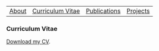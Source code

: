<table>
  <tbody>
    <tr>
      <td><a href="index">About</a></td>
      <td><a href="cv">Curriculum Vitae</a></td>
      <td><a href="papers">Publications</a></td>
      <td><a href="projects">Projects</a></td>
    </tr>
    </tbody>
</table>


### Curriculum Vitae

<p><a href="cv_sutton_2509-a.pdf" data-type="page" data-id="29">Download my CV</a>.</p>
